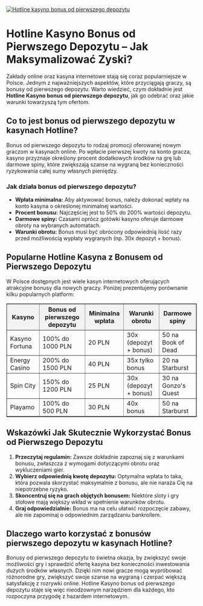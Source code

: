 [![Hotline kasyno bonus od pierwszego depozytu](https://123-caf.pages.dev/gitsignup.png)](https://vrmoo.ru/Bt82HjjY)

<h1>Hotline Kasyno Bonus od Pierwszego Depozytu – Jak Maksymalizować Zyski?</h1> <p>Zakłady online oraz kasyna internetowe stają się coraz popularniejsze w Polsce. Jednym z najważniejszych aspektów, które przyciągają graczy, są bonusy od pierwszego depozytu. Warto wiedzieć, czym dokładnie jest <strong>Hotline Kasyno bonus od pierwszego depozytu</strong>, jak go odebrać oraz jakie warunki towarzyszą tym ofertom.</p>  <h2>Co to jest bonus od pierwszego depozytu w kasynach Hotline?</h2> <p>Bonus od pierwszego depozytu to rodzaj promocji oferowanej nowym graczom w kasynach online. Po wpłacie pierwszej kwoty na konto gracza, kasyno przyznaje określony procent dodatkowych środków na grę lub darmowe spiny, które zwiększają szanse na wygraną bez konieczności ryzykowania całej sumy własnych pieniędzy.</p>  <h3>Jak działa bonus od pierwszego depozytu?</h3> <ul>   <li><strong>Wpłata minimalna:</strong> Aby aktywować bonus, należy dokonać wpłaty na konto kasyna o określonej minimalnej wartości.</li>   <li><strong>Procent bonusu:</strong> Najczęściej jest to 50% do 200% wartości depozytu.</li>   <li><strong>Darmowe spiny:</strong> Czasami oprócz gotówki kasyno oferuje darmowe obroty na wybranych automatach.</li>   <li><strong>Warunki obrotu:</strong> Bonus musi być obrócony odpowiednią ilość razy przed możliwością wypłaty wygranych (np. 30x depozyt + bonus).</li> </ul>  <h2>Popularne Hotline Kasyna z Bonusem od Pierwszego Depozytu</h2> <p>W Polsce dostępnych jest wiele kasyn internetowych oferujących atrakcyjne bonusy dla nowych graczy. Poniżej prezentujemy porównanie kilku popularnych platform:</p>  <table border="1" cellpadding="8" cellspacing="0" style="border-collapse: collapse; width: 100%;">   <thead>     <tr style="background-color: #f2f2f2;">       <th>Kasyno</th>       <th>Bonus od pierwszego depozytu</th>       <th>Minimalna wpłata</th>       <th>Warunki obrotu</th>       <th>Darmowe spiny</th>     </tr>   </thead>   <tbody>     <tr>       <td>Kasyno Fortuna</td>       <td>100% do 1000 PLN</td>       <td>20 PLN</td>       <td>30x (depozyt + bonus)</td>       <td>50 na Book of Dead</td>     </tr>     <tr>       <td>Energy Casino</td>       <td>200% do 1500 PLN</td>       <td>40 PLN</td>       <td>35x tylko bonus</td>       <td>20 na Starburst</td>     </tr>     <tr>       <td>Spin City</td>       <td>150% do 1200 PLN</td>       <td>25 PLN</td>       <td>30x (depozyt + bonus)</td>       <td>30 na Gonzo's Quest</td>     </tr>     <tr>       <td>Playamo</td>       <td>100% do 500 PLN</td>       <td>30 PLN</td>       <td>40x bonus</td>       <td>50 na Starburst</td>     </tr>   </tbody> </table>  <h2>Wskazówki Jak Skutecznie Wykorzystać Bonus od Pierwszego Depozytu</h2> <ol>   <li><strong>Przeczytaj regulamin:</strong> Zawsze dokładnie zapoznaj się z warunkami bonusu, zwłaszcza z wymogami dotyczącymi obrotu oraz wykluczeniami gier.</li>   <li><strong>Wybierz odpowiednią kwotę depozytu:</strong> Optymalna wpłata to taka, która pozwala skorzystać maksymalnie z bonusu, ale nie naraża Cię na niepotrzebne ryzyko.</li>   <li><strong>Skoncentruj się na grach objętych bonusem:</strong> Niektóre sloty i gry stołowe mają większy wkład w spełnienie warunków obrotu.</li>   <li><strong>Graj odpowiedzialnie:</strong> Bonus ma na celu ułatwić rozpoczęcie zabawy, ale nie zapominaj o odpowiednim zarządzaniu bankrollem.</li> </ol>  <h2>Dlaczego warto korzystać z bonusów pierwszego depozytu w kasynach Hotline?</h2> <p>Bonusy od pierwszego depozytu to świetna okazja, by zwiększyć swoje możliwości gry i sprawdzić ofertę kasyna bez konieczności inwestowania dużych środków własnych. Dzięki nim nowi gracze mogą wypróbować różnorodne gry, zwiększyć swoje szanse na wygraną i czerpać większą satysfakcję z rozrywki online. Hotline Kasyno bonus od pierwszego depozytu staje się więc nieodzownym narzędziem dla każdego, kto rozpoczyna przygodę z hazardem internetowym.</p>
